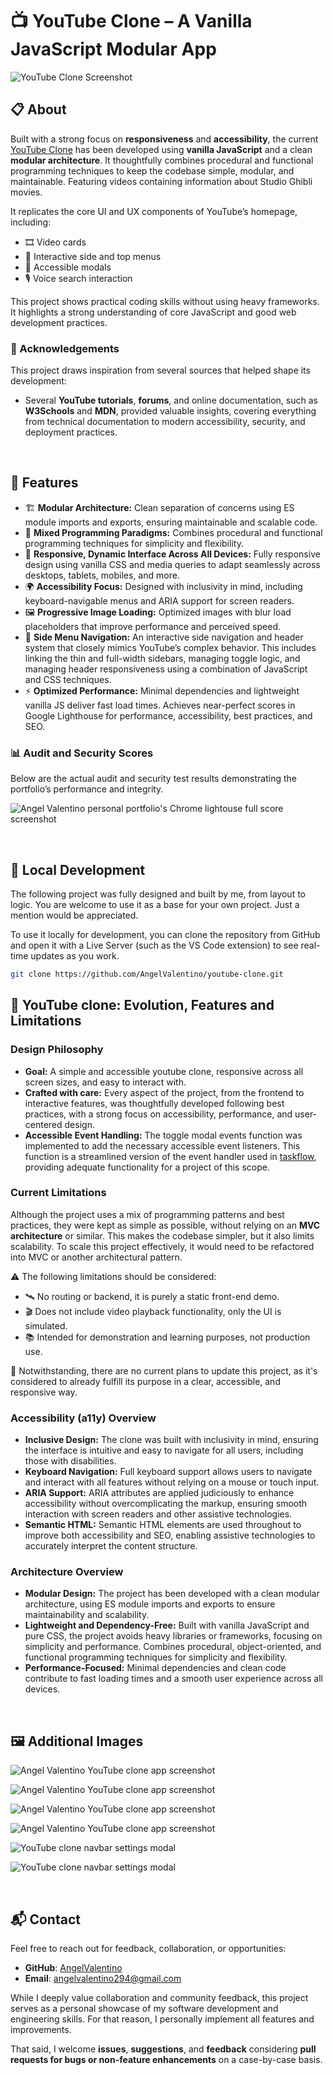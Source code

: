 # 📺 YouTube Clone – A Vanilla JavaScript Modular App

![YouTube Clone Screenshot](./docs/assets/images/youtube-home-screenshot.jpg)

## 📋 About

Built with a strong focus on **responsiveness** and **accessibility**, the current [YouTube Clone](https://youtube-clone1.pages.dev/) has been developed using **vanilla JavaScript** and a clean **modular architecture**. It thoughtfully combines procedural and functional programming techniques to keep the codebase simple, modular, and maintainable. Featuring videos containing information about Studio Ghibli movies.

It replicates the core UI and UX components of YouTube’s homepage, including:

- 🎞️ Video cards  
- 📂 Interactive side and top menus  
- 💬 Accessible modals  
- 🎙️ Voice search interaction  

This project shows practical coding skills without using heavy frameworks. It highlights a strong understanding of core JavaScript and good web development practices.

### 🌟 Acknowledgements

This project draws inspiration from several sources that helped shape its development:

- Several **YouTube tutorials**, **forums**, and online documentation, such as **W3Schools** and **MDN**, provided valuable insights, covering everything from technical documentation to modern accessibility, security, and deployment practices.

<br>

## 🚀 Features

- 🏗️  **Modular Architecture:** Clean separation of concerns using ES module imports and exports, ensuring maintainable and scalable code.
- 🧩 **Mixed Programming Paradigms:** Combines procedural and functional programming techniques for simplicity and flexibility.
- 📱 **Responsive, Dynamic Interface Across All Devices:** Fully responsive design using vanilla CSS and media queries to adapt seamlessly across desktops, tablets, mobiles, and more.
- 🌍 **Accessibility Focus:** Designed with inclusivity in mind, including keyboard-navigable menus and ARIA support for screen readers.
- 🖼️ **Progressive Image Loading:** Optimized images with blur load placeholders that improve performance and perceived speed.
- 🧰 **Side Menu Navigation:** An interactive side navigation and header system that closely mimics YouTube’s complex behavior. This includes linking the thin and full-width sidebars, managing toggle logic, and managing header responsiveness using a combination of JavaScript and CSS techniques.
- ⚡ **Optimized Performance:** Minimal dependencies and lightweight vanilla JS deliver fast load times. Achieves near-perfect scores in Google Lighthouse for performance, accessibility, best practices, and SEO.

### 📊 Audit and Security Scores

Below are the actual audit and security test results demonstrating the portfolio’s performance and integrity.

![Angel Valentino personal portfolio's Chrome lightouse full score screenshot](./docs/assets/images/project-audit-score.jpg)




<br>

## 🧪 Local Development

The following project was fully designed and built by me, from layout to logic. You are welcome to use it as a base for your own project. Just a mention would be appreciated.

To use it locally for development, you can clone the repository from GitHub and open it with a Live Server (such as the VS Code extension) to see real-time updates as you work.

```bash
git clone https://github.com/AngelValentino/youtube-clone.git
```

## 🌱 YouTube clone: Evolution, Features and Limitations

### Design Philosophy

- **Goal:** A simple and accessible youtube clone, responsive across all screen sizes, and easy to interact with.
- **Crafted with care:** Every aspect of the project, from the frontend to interactive features, was thoughtfully developed following best practices, with a strong focus on accessibility, performance, and user-centered design.
- **Accessible Event Handling:** The toggle modal events function was implemented to add the necessary accessible event listeners. This function is a streamlined version of the event handler used in [taskflow](https://github.com/AngelValentino/TaskFlow), providing adequate functionality for a project of this scope.

### Current Limitations

Although the project uses a mix of programming patterns and best practices, they were kept as simple as possible, without relying on an **MVC architecture** or similar. This makes the codebase simpler, but it also limits scalability. To scale this project effectively, it would need to be refactored into MVC or another architectural pattern.

⚠️ The following limitations should be considered:

- 🛰️ No routing or backend, it is purely a static front-end demo.
- 🎬 Does not include video playback functionality, only the UI is simulated.
- 📚 Intended for demonstration and learning purposes, not production use.

📌 Notwithstanding, there are no current plans to update this project, as it's considered to already fulfill its purpose in a clear, accessible, and responsive way.

### Accessibility (a11y) Overview

- **Inclusive Design:** The clone was built with inclusivity in mind, ensuring the interface is intuitive and easy to navigate for all users, including those with disabilities.
- **Keyboard Navigation:** Full keyboard support allows users to navigate and interact with all features without relying on a mouse or touch input.
- **ARIA Support:** ARIA attributes are applied judiciously to enhance accessibility without overcomplicating the markup, ensuring smooth interaction with screen readers and other assistive technologies.
- **Semantic HTML:** Semantic HTML elements are used throughout to improve both accessibility and SEO, enabling assistive technologies to accurately interpret the content structure.


### Architecture Overview

- **Modular Design:** The project has been developed with a clean modular architecture, using ES module imports and exports to ensure maintainability and scalability.
- **Lightweight and Dependency-Free:** Built with vanilla JavaScript and pure CSS, the project avoids heavy libraries or frameworks, focusing on simplicity and performance. Combines procedural, object-oriented, and functional programming techniques for simplicity and flexibility.
- **Performance-Focused:** Minimal dependencies and clean code contribute to fast loading times and a smooth user experience across all devices.

<br>

## 🖼️ Additional Images

![Angel Valentino YouTube clone app screenshot](./docs/assets/images/side-menu-modal.jpg)

![Angel Valentino YouTube clone app screenshot](./docs/assets/images/side-menu-thin.jpg)

![Angel Valentino YouTube clone app screenshot](./docs/assets/images/navbar-settings.jpg)

![Angel Valentino YouTube clone app screenshot](./docs/assets/images/navbar-voice-search.jpg)

![YouTube clone navbar settings modal](./docs/assets/images/progessive-image-loading-1.jpg)

![YouTube clone navbar settings modal](./docs/assets/images/progessive-image-loading-2.jpg)

<br>

## 📬 Contact

Feel free to reach out for feedback, collaboration, or opportunities:

- **GitHub**: [AngelValentino](https://github.com/AngelValentino)  
- **Email**: angelvalentino294@gmail.com

While I deeply value collaboration and community feedback, this project serves as a personal showcase of my software development and engineering skills. For that reason, I personally implement all features and improvements.

That said, I welcome **issues**, **suggestions**, and **feedback** considering **pull requests for bugs or non-feature enhancements** on a case-by-case basis.